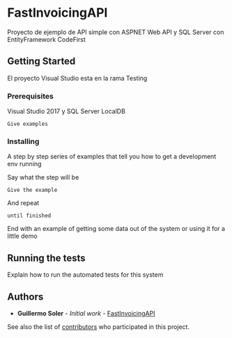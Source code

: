# FastInvoicingAPI

Proyecto de ejemplo de API simple con ASPNET Web API y SQL Server con EntityFramework CodeFirst

## Getting Started

El proyecto Visual Studio esta en la rama Testing

### Prerequisites

Visual Studio 2017 y SQL Server LocalDB

```
Give examples
```

### Installing

A step by step series of examples that tell you how to get a development env running

Say what the step will be

```
Give the example
```

And repeat

```
until finished
```

End with an example of getting some data out of the system or using it for a little demo

## Running the tests

Explain how to run the automated tests for this system


## Authors

* **Guillermo Soler** - *Initial work* - [FastInvoicingAPI](https://github.com/gsolerpy)

See also the list of [contributors](https://github.com/gsolerpy/FastInvoicingAPI/contributors) who participated in this project.
